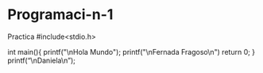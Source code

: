 # Programaci-n-1
Practica
#include<stdio.h>

int main(){
  printf("\nHola Mundo");
  printf("\nFernada Fragoso\n")
  return 0;
}
 printf(“\nDaniela\n”);
